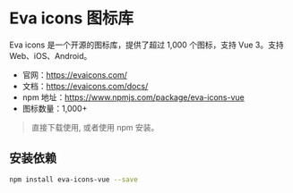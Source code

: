 # Eva icons 图标库

Eva icons 是一个开源的图标库，提供了超过 1,000 个图标，支持 Vue 3。支持 Web、iOS、Android。

- 官网：https://evaicons.com/
- 文档：https://evaicons.com/docs/
- npm 地址：https://www.npmjs.com/package/eva-icons-vue
- 图标数量：1,000+

> 直接下载使用, 或者使用 npm 安装。

## 安装依赖
```bash
npm install eva-icons-vue --save
```